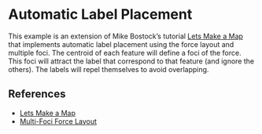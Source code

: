 # Automatic Label Placement

This example is an extension of Mike Bostock’s tutorial [Lets Make a Map](http://bost.ocks.org/mike/map/) that implements automatic label placement using the force layout and multiple foci. The centroid of each feature will define a foci of the force. This foci will attract the label that correspond to that feature (and ignore the others). The labels will repel themselves to avoid overlapping.

## References

* [Lets Make a Map](http://bost.ocks.org/mike/map/)
* [Multi-Foci Force Layout](http://bl.ocks.org/mbostock/1021953)